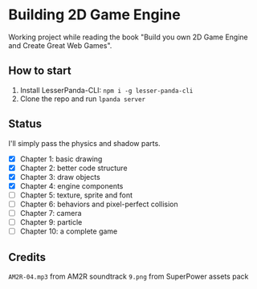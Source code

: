 # Building 2D Game Engine

Working project while reading the book
"Build you own 2D Game Engine and Create Great Web Games".

## How to start

1. Install LesserPanda-CLI: `npm i -g lesser-panda-cli`
2. Clone the repo and run `lpanda server`

## Status

I'll simply pass the physics and shadow parts.

- [x] Chapter 1: basic drawing
- [x] Chapter 2: better code structure
- [x] Chapter 3: draw objects
- [x] Chapter 4: engine components
- [ ] Chapter 5: texture, sprite and font
- [ ] Chapter 6: behaviors and pixel-perfect collision
- [ ] Chapter 7: camera
- [ ] Chapter 9: particle
- [ ] Chapter 10: a complete game

## Credits

`AM2R-04.mp3` from AM2R soundtrack
`9.png` from SuperPower assets pack
